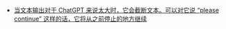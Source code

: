 - [当文本输出对于 ChatGPT 来说太大时，它会截断文本。可以对它说 “please continue” 这样的话，它将从之前停止的地方继续](https://github.com/wong2/chat-gpt-google-extension/issues/9#issue-1475295790)